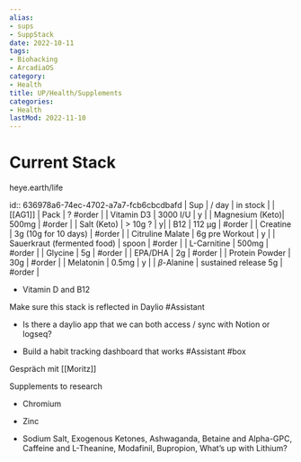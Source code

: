 ```yaml
---
alias:
- sups
- SuppStack
date: 2022-10-11
tags:
- Biohacking
- ArcadiaOS
category:
- Health
title: UP/Health/Supplements
categories:
- Health
lastMod: 2022-11-10
---
```

# Current Stack

heye.earth/life

id:: 636978a6-74ec-4702-a7a7-fcb6cbcdbafd
| Sup | / day | in stock |
| [[AG1]] | Pack | ? #order |
| Vitamin D3 | 3000 I/U | y |
| Magnesium (Keto)| 500mg | #order | 
| Salt (Keto)  | > 10g ? |  y|
| B12 | 112 µg | #order | 
| Creatine | 3g (10g for 10 days) | #order | 
| Citruline Malate | 6g pre Workout | y |
| Sauerkraut (fermented food) | spoon | #order |
| L-Carnitine | 500mg | #order |
| Glycine | 5g | #order |
| EPA/DHA | 2g | #order |
| Protein Powder | 30g | #order |
| Melatonin | 0.5mg | y |
| $\beta$-Alanine | sustained release 5g | #order |

  + Vitamin D and B12

Make sure this stack is reflected in Daylio #Assistant

  + Is there a daylio app that we can both access / sync with Notion or logseq?

  + Build a habit tracking dashboard that works #Assistant #box











Gespräch mit [[Moritz]]






Supplements to research

  + Chromium

  + Zinc

  + Sodium Salt, Exogenous Ketones, Ashwaganda, Betaine and Alpha-GPC, Caffeine and L-Theanine, Modafinil, Bupropion, What’s up with Lithium?

